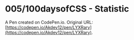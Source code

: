 # 005/100daysofCSS - Statistic

A Pen created on CodePen.io. Original URL: [https://codepen.io/Akdev12/pen/LYXRary](https://codepen.io/Akdev12/pen/LYXRary).

